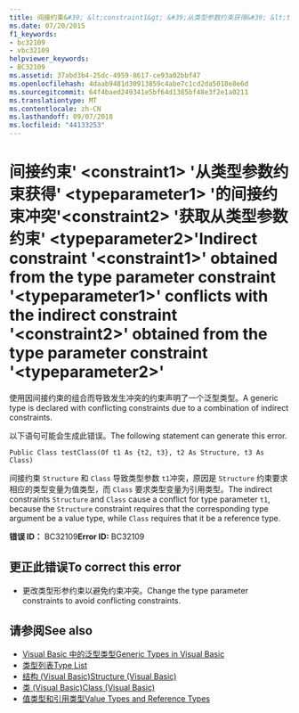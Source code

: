 ```yaml
---
title: 间接约束&#39; &lt;constraint1&gt; &#39;从类型参数约束获得&#39; &lt;typeparameter1&gt; &#39;的间接约束冲突&#39;&lt;constraint2&gt; &#39;获取从类型参数约束&#39; &lt;typeparameter2&gt;&#39;
ms.date: 07/20/2015
f1_keywords:
- bc32109
- vbc32109
helpviewer_keywords:
- BC32109
ms.assetid: 37abd3b4-25dc-4959-8617-ce93a02bbf47
ms.openlocfilehash: 4daab9481d30913859c4abe7c1cd2da5018e8e6d
ms.sourcegitcommit: 64f4baed249341e5bf64d1385bf48e3f2e1a0211
ms.translationtype: MT
ms.contentlocale: zh-CN
ms.lasthandoff: 09/07/2018
ms.locfileid: "44133253"
---
```

# <a name="indirect-constraint-39ltconstraint1gt39-obtained-from-the-type-parameter-constraint-39lttypeparameter1gt39-conflicts-with-the-indirect-constraint-39ltconstraint2gt39-obtained-from-the-type-parameter-constraint-39lttypeparameter2gt39"></a><span data-ttu-id="72f98-102">间接约束&#39; &lt;constraint1&gt; &#39;从类型参数约束获得&#39; &lt;typeparameter1&gt; &#39;的间接约束冲突&#39;&lt;constraint2&gt; &#39;获取从类型参数约束&#39; &lt;typeparameter2&gt;&#39;</span><span class="sxs-lookup"><span data-stu-id="72f98-102">Indirect constraint &#39;&lt;constraint1&gt;&#39; obtained from the type parameter constraint &#39;&lt;typeparameter1&gt;&#39; conflicts with the indirect constraint &#39;&lt;constraint2&gt;&#39; obtained from the type parameter constraint &#39;&lt;typeparameter2&gt;&#39;</span></span>
<span data-ttu-id="72f98-103">使用因间接约束的组合而导致发生冲突的约束声明了一个泛型类型。</span><span class="sxs-lookup"><span data-stu-id="72f98-103">A generic type is declared with conflicting constraints due to a combination of indirect constraints.</span></span>  
  
 <span data-ttu-id="72f98-104">以下语句可能会生成此错误。</span><span class="sxs-lookup"><span data-stu-id="72f98-104">The following statement can generate this error.</span></span>  
  
```  
Public Class testClass(Of t1 As {t2, t3}, t2 As Structure, t3 As Class)  
```  
  
 <span data-ttu-id="72f98-105">间接约束 `Structure` 和 `Class` 导致类型参数 `t1`冲突，原因是 `Structure` 约束要求相应的类型变量为值类型，而 `Class` 要求类型变量为引用类型。</span><span class="sxs-lookup"><span data-stu-id="72f98-105">The indirect constraints `Structure` and `Class` cause a conflict for type parameter `t1`, because the `Structure` constraint requires that the corresponding type argument be a value type, while `Class` requires that it be a reference type.</span></span>  
  
 <span data-ttu-id="72f98-106">**错误 ID：** BC32109</span><span class="sxs-lookup"><span data-stu-id="72f98-106">**Error ID:** BC32109</span></span>  
  
## <a name="to-correct-this-error"></a><span data-ttu-id="72f98-107">更正此错误</span><span class="sxs-lookup"><span data-stu-id="72f98-107">To correct this error</span></span>  
  
-   <span data-ttu-id="72f98-108">更改类型形参约束以避免约束冲突。</span><span class="sxs-lookup"><span data-stu-id="72f98-108">Change the type parameter constraints to avoid conflicting constraints.</span></span>  
  
## <a name="see-also"></a><span data-ttu-id="72f98-109">请参阅</span><span class="sxs-lookup"><span data-stu-id="72f98-109">See also</span></span>

- [<span data-ttu-id="72f98-110">Visual Basic 中的泛型类型</span><span class="sxs-lookup"><span data-stu-id="72f98-110">Generic Types in Visual Basic</span></span>](../../visual-basic/programming-guide/language-features/data-types/generic-types.md)  
- [<span data-ttu-id="72f98-111">类型列表</span><span class="sxs-lookup"><span data-stu-id="72f98-111">Type List</span></span>](../../visual-basic/language-reference/statements/type-list.md)  
- [<span data-ttu-id="72f98-112">结构 (Visual Basic)</span><span class="sxs-lookup"><span data-stu-id="72f98-112">Structure (Visual Basic)</span></span>](../../visual-basic/language-reference/statements/structure-statement.md)  
- [<span data-ttu-id="72f98-113">类 (Visual Basic)</span><span class="sxs-lookup"><span data-stu-id="72f98-113">Class (Visual Basic)</span></span>](../../visual-basic/language-reference/statements/class-statement.md)  
- [<span data-ttu-id="72f98-114">值类型和引用类型</span><span class="sxs-lookup"><span data-stu-id="72f98-114">Value Types and Reference Types</span></span>](../../visual-basic/programming-guide/language-features/data-types/value-types-and-reference-types.md)
